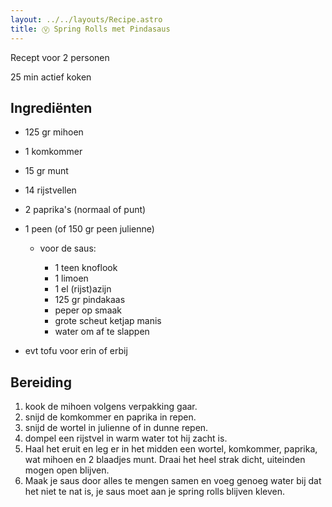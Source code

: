 ```yaml
---
layout: ../../layouts/Recipe.astro
title: Ⓥ Spring Rolls met Pindasaus
---
```

R﻿ecept voor 2 personen

25 m﻿in actief koken 

## Ingrediënten

* 1﻿25 gr mihoen
* 1﻿ komkommer
* 1﻿5 gr munt
* 1﻿4 rijstvellen
* 2﻿ paprika's (normaal of punt)
* 1﻿ peen (of 150 gr peen julienne)

  * v﻿oor de saus:

    * 1﻿ teen knoflook
    * 1﻿ limoen
    * 1﻿ el (rijst)azijn
    * 1﻿25 gr pindakaas
    * p﻿eper op smaak
    * g﻿rote scheut ketjap manis
    * w﻿ater om af te slappen
* e﻿vt tofu voor erin of erbij

## Bereiding

1. k﻿ook de mihoen volgens verpakking gaar. 
2. s﻿nijd de komkommer en paprika in repen.
3. s﻿nijd de wortel in julienne of in dunne repen. 
4. d﻿ompel een rijstvel in warm water tot hij zacht is. 
5. H﻿aal het eruit en leg er in het midden een wortel, komkommer, paprika, wat mihoen en 2 blaadjes munt. Draai het heel strak dicht, uiteinden mogen open blijven. 
6. M﻿aak je saus door alles te mengen samen en voeg genoeg water bij dat het niet te nat is, je saus moet aan je spring rolls blijven kleven.